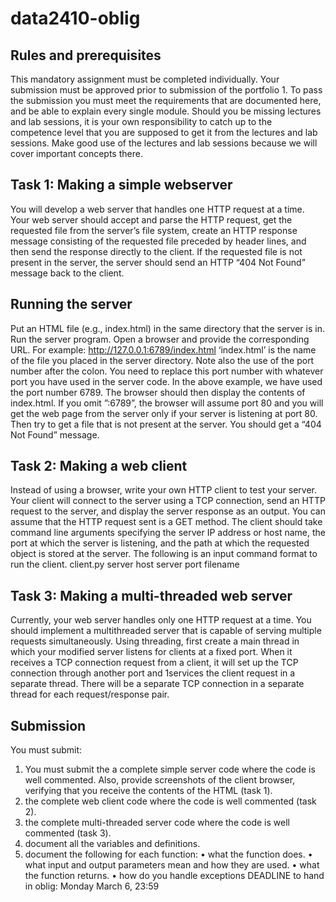 # data2410-oblig

## Rules and prerequisites
This mandatory assignment must be completed individually. Your submission must be approved prior
to submission of the portfolio 1. To pass the submission you must meet the requirements that are
documented here, and be able to explain every single module.
Should you be missing lectures and lab sessions, it is your own responsibility to catch up to the
competence level that you are supposed to get it from the lectures and lab sessions. Make good use of
the lectures and lab sessions because we will cover important concepts there.

## Task 1: Making a simple webserver
You will develop a web server that handles one HTTP request at a time. Your web server should
accept and parse the HTTP request, get the requested file from the server’s file system, create an
HTTP response message consisting of the requested file preceded by header lines, and then send the
response directly to the client. If the requested file is not present in the server, the server should send
an HTTP “404 Not Found” message back to the client.

## Running the server
Put an HTML file (e.g., index.html) in the same directory that the server is in. Run the server program.
Open a browser and provide the corresponding URL. For example: http://127.0.0.1:6789/index.html
‘index.html’ is the name of the file you placed in the server directory. Note also the use of the port
number after the colon. You need to replace this port number with whatever port you have used in
the server code. In the above example, we have used the port number 6789. The browser should then
display the contents of index.html. If you omit ”:6789”, the browser will assume port 80 and you will
get the web page from the server only if your server is listening at port 80. Then try to get a file that
is not present at the server. You should get a “404 Not Found” message.

## Task 2: Making a web client
Instead of using a browser, write your own HTTP client to test your server. Your client will connect
to the server using a TCP connection, send an HTTP request to the server, and display the server
response as an output. You can assume that the HTTP request sent is a GET method. The client
should take command line arguments specifying the server IP address or host name, the port at which
the server is listening, and the path at which the requested object is stored at the server. The following
is an input command format to run the client. client.py server host server port filename

## Task 3: Making a multi-threaded web server
Currently, your web server handles only one HTTP request at a time. You should implement a
multithreaded server that is capable of serving multiple requests simultaneously. Using threading, first
create a main thread in which your modified server listens for clients at a fixed port. When it receives
a TCP connection request from a client, it will set up the TCP connection through another port and
1services the client request in a separate thread. There will be a separate TCP connection in a separate
thread for each request/response pair.

## Submission
You must submit:
1. You must submit the a complete simple server code where the code is well commented. Also,
provide screenshots of the client browser, verifying that you receive the contents of the HTML
(task 1).
2. the complete web client code where the code is well commented (task 2).
3. the complete multi-threaded server code where the code is well commented (task 3).
4. document all the variables and definitions.
5. document the following for each function:
• what the function does.
• what input and output parameters mean and how they are used.
• what the function returns.
• how do you handle exceptions
DEADLINE to hand in oblig: Monday March 6, 23:59